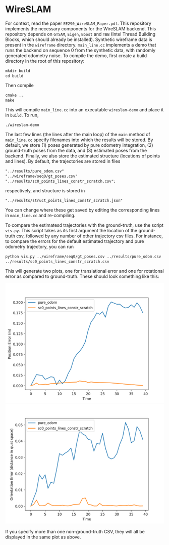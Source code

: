 # WireSLAM

For context, read the paper `EE290_WireSLAM_Paper.pdf`. This repository implements the necessary components for the WireSLAM backend. This repository depends on `GTSAM`, `Eigen`, `Boost` and `TBB` (Intel Thread Building Blocks, which should already be installed). Synthetic wireframe data is present in the `wireframe` directory. `main_line.cc` implements a demo that runs the backend on sequence 0 from the synthetic data, with randomly generated odometry noise. To compile the demo, first create a build directory in the root of this repository:

```
mkdir build
cd build
```
Then compile
```
cmake ..
make
```
This will compile `main_line.cc` into an executable `wireslam-demo` and place it in `build`. To run, 
```
./wireslam-demo
```

The last few lines (the lines after the main loop) of the `main` method of `main_line.cc` specify filenames into which the results will be stored. By default, we store (1) poses generated by pure odometry integration, (2) ground-truth poses from the data, and (3) estimated poses from the backend. Finally, we also store the estimated structure (locations of points and lines). By default, the trajectories are stored in files

```
"../results/pure_odom.csv"
"../wireframe/seq0/gt_poses.csv"
"../results/sc0_points_lines_constr_scratch.csv";
```
respectively, and structure is stored in
```
"../results/struct_points_lines_constr_scratch.json"
```
You can change where these get saved by editing the corresponding lines in `main_line.cc` and re-compiling.

To compare the estimatesd trajectories with the ground-truth, use the script `vis.py`. This script takes as its first argument the location of the ground-truth csv, followed by any number of other trajectory csv files. For instance, to compare the errors for the default estimated trajectory and pure odometry trajectory, you can run
```
python vis.py ../wireframe/seq0/gt_poses.csv ../results/pure_odom.csv ../results/sc0_points_lines_constr_scratch.csv
```
This will generate two plots, one for translational error and one for rotational error as compared to ground-truth. These should look something like this:

![Translational error.](./img/trans_err.png "Translation Error")
![Orientation error.](./img/rot_err.png "Orientation Error")

If you specify more than one non-ground-truth CSV, they will all be displayed in the same plot as above.